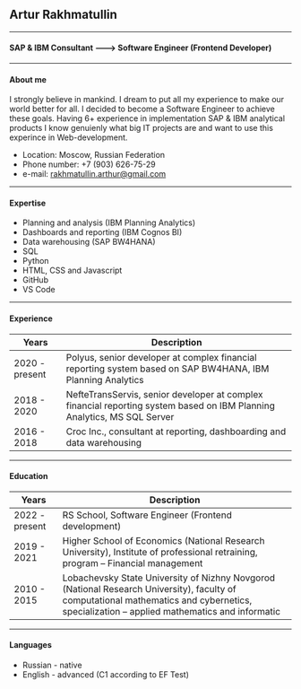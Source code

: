 ## Artur Rakhmatullin
*****

#### SAP & IBM Consultant ---> Software Engineer (Frontend Developer)

*****

#### About me
  
  I strongly believe in mankind. I dream to put all my experience to make our world better for all. I decided to become a Software Engineer to achieve these goals. Having 6+ experience in implementation SAP & IBM analytical products I know genuienly what big IT projects are and want to use this experince in Web-development. 
* Location: Moscow, Russian Federation
* Phone number: +7 (903) 626-75-29 
* e-mail: rakhmatullin.arthur@gmail.com 

*****

#### Expertise
* Planning and analysis (IBM Planning Analytics)
* Dashboards and reporting (IBM Cognos BI)
* Data warehousing (SAP BW4HANA)
* SQL
* Python
* HTML, CSS and Javascript
* GitHub
* VS Code

*****

#### Experience

Years | Description
---------------|----------------
2020 - present | Polyus, senior developer at complex financial reporting system based on SAP BW4HANA, IBM Planning Analytics
2018 - 2020    | NefteTransServis, senior developer at complex financial reporting system based on IBM Planning Analytics, MS SQL Server
2016 - 2018    | Croc Inc., consultant at reporting, dashboarding and data warehousing

*****

#### Education

Years | Description
---------------|----------------
2022 - present | RS School, Software Engineer (Frontend development)
2019 - 2021    | Higher School of Economics (National Research University), Institute of professional retraining, program – Financial management
2010 - 2015    | Lobachevsky State University of Nizhny Novgorod (National Research University), faculty of computational mathematics and cybernetics, specialization – applied mathematics and informatic

*****

#### Languages

* Russian - native
* English - advanced (C1 according to EF Test)